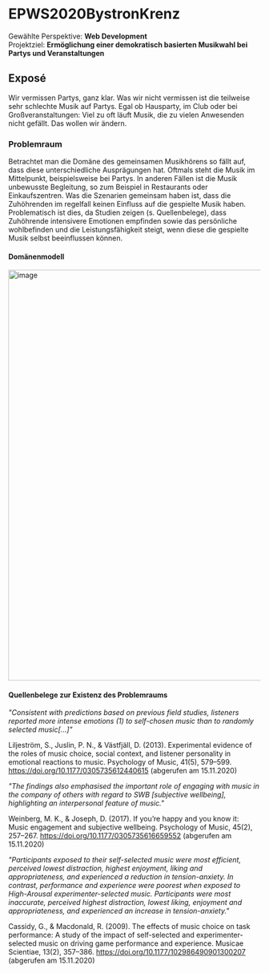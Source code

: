 # EPWS2020BystronKrenz

Gewählte Perspektive: **Web Development**  
Projektziel: **Ermöglichung einer demokratisch basierten Musikwahl bei Partys und Veranstaltungen**

## Exposé

Wir vermissen Partys, ganz klar. Was wir nicht vermissen ist die teilweise sehr schlechte Musik auf Partys. Egal ob Hausparty, im Club oder bei Großveranstaltungen: Viel zu oft läuft Musik, die zu vielen Anwesenden nicht gefällt. Das wollen wir ändern.

### Problemraum

Betrachtet man die Domäne des gemeinsamen Musikhörens so fällt auf, dass diese unterschiedliche Ausprägungen hat. Oftmals steht die Musik im Mittelpunkt, beispielsweise bei Partys. In anderen Fällen ist die Musik unbewusste Begleitung, so zum Beispiel in Restaurants oder Einkaufszentren. Was die Szenarien gemeinsam haben ist, dass die Zuhöhrenden im regelfall keinen Einfluss auf die gespielte Musik haben. Problematisch ist dies, da Studien zeigen (s. Quellenbelege), dass Zuhöhrende intensivere Emotionen empfinden sowie das persönliche wohlbefinden und die Leistungsfähigkeit steigt, wenn diese die gespielte Musik selbst beeinflussen können.

#### Domänenmodell
<img width="820" alt="image" src="https://user-images.githubusercontent.com/44359333/99183741-5c01a780-273e-11eb-91b6-2879768f366c.png">

#### Quellenbelege zur Existenz des Problemraums

*"Consistent with predictions based on previous field studies, listeners reported more intense emotions (1) to self-chosen music than to randomly selected music[...]"*

Liljeström, S., Juslin, P. N., & Västfjäll, D. (2013). Experimental evidence of the roles of music choice, social context, and listener personality in emotional reactions to music. Psychology of Music, 41(5), 579–599. https://doi.org/10.1177/0305735612440615 (abgerufen am 15.11.2020)


*"The findings also emphasised the important role of engaging with music in the company of others with regard to SWB [subjective wellbeing], highlighting an interpersonal feature of music."*

Weinberg, M. K., & Joseph, D. (2017). If you’re happy and you know it: Music engagement and subjective wellbeing. Psychology of Music, 45(2), 257–267. https://doi.org/10.1177/0305735616659552 (abgerufen am 15.11.2020)


*"Participants exposed to their self-selected music were most efficient, perceived lowest distraction, highest enjoyment, liking and appropriateness, and experienced a reduction in tension-anxiety. In contrast, performance and experience were poorest when exposed to High-Arousal experimenter-selected music. Participants were most inaccurate, perceived highest distraction, lowest liking, enjoyment and appropriateness, and experienced an increase in tension-anxiety."*

Cassidy, G., & Macdonald, R. (2009). The effects of music choice on task performance: A study of the impact of self-selected and experimenter-selected music on driving game performance and experience. Musicae Scientiae, 13(2), 357–386. https://doi.org/10.1177/102986490901300207 (abgerufen am 15.11.2020)





